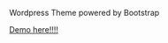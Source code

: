 Wordpress Theme powered by Bootstrap

<a href="http://176.32.230.49/testtula.com/Wordpress/">Demo here!!!!</a>
